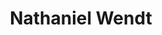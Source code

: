 ---
layout: page
title: Nathaniel Wendt
email: nathanielwendt@utexas.edu
description: |
    M.S. in Electrical Engineering, The University of Texas at Austin, 2016
    <br>
    B.S. in Computer Engineering, Gonzaga University, 2013
    <br>
    <br>
    <br>
    Nathaniel's research interests were directed towards spatiotemporal data storage and communication. In the MPC, he worked on coverage metrics for spatial data structures to increase efficiency and effectiveness of communicating contextual information.
img: assets/img/members/nathaniel_wendt.png
importance: 15
category: Alumni
---